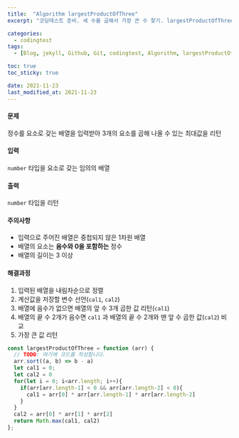 ```yaml
---
title:  "Algorithm largestProductOfThree"
excerpt: "코딩테스트 준비. 세 수를 곱해서 가장 큰 수 찾기. largestProductOfThree."

categories:
  - codingtest
tags:
  - [Blog, jekyll, Github, Git, codingtest, Algorithm, largestProductOfThree]

toc: true
toc_sticky: true

date: 2021-11-23
last_modified_at: 2021-11-23
---
```


#### 문제

정수를 요소로 갖는 배열을 입력받아 3개의 요소를 곱해 나올 수 있는 최대값을 리턴

#### 입력

`number` 타입을 요소로 갖는 임의의 배열

#### 출력

`number` 타입을 리턴

#### 주의사항

* 입력으로 주어진 배열은 중첩되지 않은 1차원 배열
* 배열의 요소는 **음수와 0을 포함하는** 정수
* 배열의 길이는 3 이상 

#### 해결과정

1. 입력된 배열을 내림차순으로 정렬
2. 계산값을 저장할 변수 선언(`cal1`, `cal2`)
3. 배열에 음수가 없으면 배열의 앞 수 3개 곱한 값 리턴(`cal1`)
4. 배열의 끝 수 2개가 음수면 `cal1` 과 배열의 끝 수 2개와 맨 앞 수 곱한 값(`cal2`) 비교
5. 가장 큰 값 리턴

```javascript
const largestProductOfThree = function (arr) {
  // TODO: 여기에 코드를 작성합니다.
  arr.sort((a, b) => b - a)
  let cal1 = 0;
  let cal2 = 0
  for(let i = 0; i<arr.length; i++){
    if(arr[arr.length-1] < 0 && arr[arr.length-2] < 0){
      cal1 = arr[0] * arr[arr.length-1] * arr[arr.length-2]
    }  
  }
  cal2 = arr[0] * arr[1] * arr[2]
  return Math.max(cal1, cal2)
};
```

